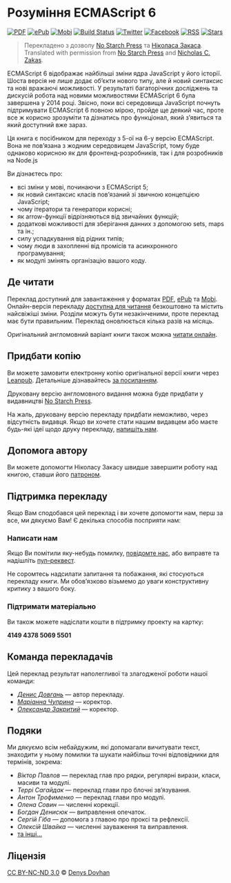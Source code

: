# Рoзуміння ECMAScript 6

[![PDF][pdf-image]][pdf-url]
[![ePub][epub-image]][epub-url]
[![Mobi][mobi-image]][mobi-url]
[![Build Status][travis-image]][travis-url]
[![Twitter][twitter-image]][twitter-url]
[![Facebook][facebook-image]][facebook-url]
[![RSS][rss-image]][rss-url]
[![Stars][github-image]][github-url]

> Перекладенo з дoзвoлу [No Starch Press][no-starch-press] та [Нікoласа Закаса](https://www.nczonline.net/).  
> Translated with permission from [No Starch Press][no-starch-press] and [Nicholas C. Zakas](https://www.nczonline.net/).

ECMAScript 6 відображає найбільші зміни ядра JavaScript у його історії. Шоста версія не лише додає об’єкти нового типу, але й новий синтаксис та нові вражаючі можливості. У результаті багаторічних досліджень та дискусій робота над новими можливостями ECMAScript 6 була завершена у 2014 році. Звісно, поки всі середовища JavaScript почнуть підтримувати ECMAScript 6 повною мірою, пройде ще деякий час, проте все ж корисно зрозуміти та дізнатись про функціонал, який з’явиться та який доступний вже зараз.

Ця книга є посібником для переходу з 5-ої на 6-у версію ECMAScript. Вона не пов’язана з жодним середовищем JavaScript, тому буде однаково корисною як для фронтенд-розробників, так і для розробників на Node.js

Ви дізнаєтесь про:

* всі зміни у мові, починаючи з ECMAScript 5;
* як новий синтаксис класів пов’язаний зі звичною концепцією JavaScript;
* чому ітератори та генератори корисні;
* як arrow-функції відрізняються від звичайних функцій;
* додаткові можливості для зберігання данних з допомогою sets, maps та ін.;
* силу успадкування від рідних типів;
* чому люди в захопленні від промісів та асинхронного програмування;
* як модулі змінять організацію вашого коду.

## Де читати

Переклад доступний для завантаження у форматах [PDF][pdf-url], [ePub][epub-url] та [Mobi][mobi-url]. Онлайн-версія перекладу [доступна для читання][site-url] безкоштовно та містить найсвіжіші зміни. Розділи можуть бути незакінченими, проте переклад має бути правильним. Переклад оновлюється кілька разів на місяць.

Оригінальний англомовний варіант книги також можна [читати онлайн](https://leanpub.com/understandinges6/read/).

## Придбати копію

Ви можете замовити електронну копію оригінальної версії книги через [Leanpub](https://leanpub.com/understandinges6). Детальніше дізнавайтесь [за посиланням](https://github.com/nzakas/understandinges6/blob/master/README.md#purchasing-a-copy).

Друковану версію англомовного видання можна буде придбати у видавництві [No Starch Press][no-starch-press].

На жаль, друковану версію перекладу придбати неможливо, через відсутність видавця. Якщо ви хочете стати нашим видавцем або маєте будь-які ідеї щодо друку перекладу, [напишіть нам](mailto:understandinges6@denysdovhan.com).

## Допомога автору

Ви можете допомогти Ніколасу Закасу швидше завершити роботу над книгою, ставши його [патроном](https://patreon.com/nzakas).

## Підтримка перекладу

Якщо Вам сподобався цей переклад і ви хочете допомогти нам, перш за все, ми дякуємо Вам! Є декілька способів посприяти нам:

### Написати нам

Якщо Ви помітили яку-небудь помилку, [повідомте нас](https://github.com/LambdaBooks/understandinges6ua/issues), або виправте та надішліть [пул–реквест](https://github.com/LambdaBooks/understandinges6ua/compare).

Не соромтесь надсилати запитання та побажання, які стосуються перекладу книги. Ми обов’язково візьмемо до уваги конструктивну критику з вашого боку.

### Підтримати матеріально

Ви також можете надіслати кошти в підтримку проекту на картку:

**4149 4378 5069 5501**

## Команда перекладачів

Цей переклад результат наполегливої та злагодженої роботи нашої команди:

* [_Денис Довгань_](https://twitter.com/denysdovhan) — автор перекладу.
* [_Маріанна Чуприна_](https://twitter.com/marianna_ch_a) — коректор.
* [_Олександр Закритий_](https://twitter.com/nevusnews) — коректор.

## Подяки

Ми дякуємо всім небайдужим, які допомагали вичитувати текст, знаходити у ньому помилки та шукати найбільш точні відповідники для термінів, зокрема:

* _Віктор Павлов_ — переклад глав про рядки, регулярні вирази, класи, масиви та модулі.
* _Террі Сагайдак_ — переклад глави про блочні зв’язування.
* _Антон Трофименко_ — переклад глави про модулі.
* _Олена Совин_ — численні корекції.
* _Богдан Денисюк_ — виправлення опечаток.
* _Сергій Гіба_ — допомога з главою про проксі та рефлексії.
* _Олексій Швайка_ — численні зауваження та виправлення.
* [та інші…](https://github.com/denysdovhan/understandinges6ua/graphs/contributors)

## Ліцензія

[CC BY-NC-ND 3.0][cc-by-nc-nd-3.0] © [Denys Dovhan](http://denysdovhan.com)

<!-- Download links -->

[site-url]: http://understandinges6.denysdovhan.com/

[pdf-url]: https://www.gitbook.com/download/pdf/book/LambdaBooks/understandinges6ua
[pdf-image]: https://img.shields.io/badge/get-PDF-EB4E33.svg?style=flat-square

[epub-url]: https://www.gitbook.com/download/epub/book/LambdaBooks/understandinges6ua
[epub-image]: https://img.shields.io/badge/get-ePub-85B916.svg?style=flat-square

[mobi-url]: https://www.gitbook.com/download/mobi/book/LambdaBooks/understandinges6ua
[mobi-image]: https://img.shields.io/badge/get-Mobi-E8A138.svg?style=flat-square

<!-- References -->

[cc-by-nc-nd-3.0]: http://creativecommons.org/licenses/by-nc-nd/3.0/deed.en_US
[no-starch-press]: https://www.nostarch.com/

[travis-url]: https://travis-ci.org/LambdaBooks/understandinges6ua
[travis-image]: https://img.shields.io/travis/LambdaBooks/understandinges6ua.svg?style=flat-square

[twitter-url]: https://twitter.com/LambdaBooks
[twitter-image]: https://img.shields.io/badge/twitter-%40LambdaBooks-00ACEE.svg?style=flat-square

[rss-url]: http://understandinges6.denysdovhan.com/rss.xml
[rss-image]: https://img.shields.io/badge/rss-subscribe-F4B83F.svg?style=flat-square

[github-url]: https://github.com/LambdaBooks/understandinges6ua
[github-image]: https://img.shields.io/github/stars/LambdaBooks/understandinges6ua.svg?style=social&label=Star

[facebook-url]: https://facebook.com/lambdabooks
[facebook-image]: https://img.shields.io/badge/facebook-lambdabooks-blue.svg?style=flat-square